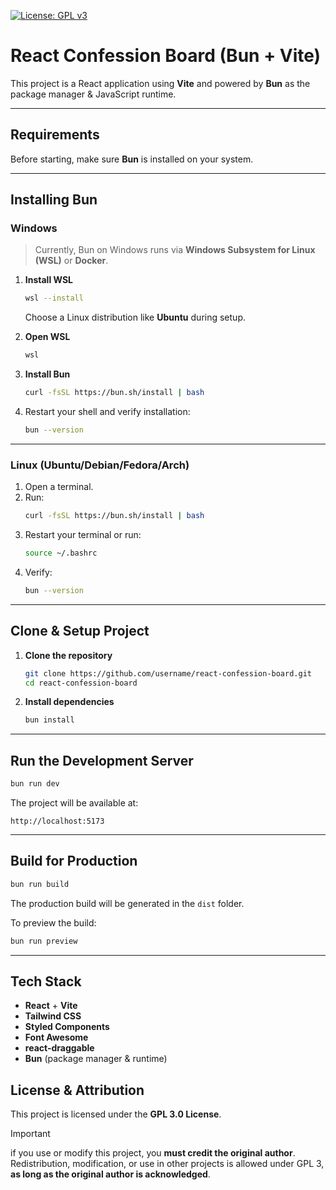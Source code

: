 [![License: GPL v3](https://img.shields.io/badge/License-GPLv3-blue.svg)](https://www.gnu.org/licenses/gpl-3.0)

# React Confession Board (Bun + Vite)

This project is a React application using **Vite** and powered by **Bun** as the package manager & JavaScript runtime.

---

## Requirements

Before starting, make sure **Bun** is installed on your system.

---

## Installing Bun

### **Windows**

> Currently, Bun on Windows runs via **Windows Subsystem for Linux (WSL)** or **Docker**.

1. **Install WSL**

   ```bash
   wsl --install
   ```

   Choose a Linux distribution like **Ubuntu** during setup.

2. **Open WSL**

   ```bash
   wsl
   ```

3. **Install Bun**

   ```bash
   curl -fsSL https://bun.sh/install | bash
   ```

4. Restart your shell and verify installation:
   ```bash
   bun --version
   ```

---

### **Linux (Ubuntu/Debian/Fedora/Arch)**

1. Open a terminal.
2. Run:
   ```bash
   curl -fsSL https://bun.sh/install | bash
   ```
3. Restart your terminal or run:
   ```bash
   source ~/.bashrc
   ```
4. Verify:
   ```bash
   bun --version
   ```

---

## Clone & Setup Project

1. **Clone the repository**

   ```bash
   git clone https://github.com/username/react-confession-board.git
   cd react-confession-board
   ```

2. **Install dependencies**
   ```bash
   bun install
   ```

---

## Run the Development Server

```bash
bun run dev
```

The project will be available at:

```
http://localhost:5173
```

---

## Build for Production

```bash
bun run build
```

The production build will be generated in the `dist` folder.

To preview the build:

```bash
bun run preview
```

---

## Tech Stack

- **React** + **Vite**
- **Tailwind CSS**
- **Styled Components**
- **Font Awesome**
- **react-draggable**
- **Bun** (package manager & runtime)

## License & Attribution
This project is licensed under the **GPL 3.0 License**.  
> [!IMPORTANT]  
> if you use or modify this project, you **must credit the original author**. Redistribution, modification, or use in other projects is allowed under GPL 3, **as long as the original author is acknowledged**.

